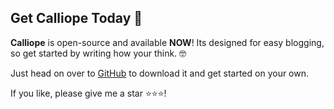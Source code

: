 ## Get Calliope Today 💪
__Calliope__ is open-source and available __NOW__! Its designed for easy blogging, so get started by writing how your think. 🤓

Just head on over to [GitHub](https://github.com/ConflictingTheories/calliope) to download it and get started on your own. 

If you like, please give me a star ⭐⭐⭐!
